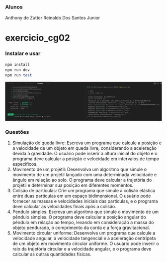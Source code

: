 ### Alunos
Anthony de Zutter
Reinaldo Dos Santos Junior

# exercicio_cg02

### Instalar e usar

```ruby
npm install
npm run dev
npm run test
```

![Results](results.png)

### Questões

1. Simulação de queda livre: Escreva um programa que calcule a posição e a velocidade de um
   objeto em queda livre, considerando a aceleração devida à gravidade. O usuário pode inserir
   a altura inicial do objeto e o programa deve calcular a posição e velocidade em intervalos de
   tempo específicos.
2. Movimento de um projétil: Desenvolva um algoritmo que simule o movimento de um projétil
   lançado com uma determinada velocidade e ângulo em relação ao solo. O programa deve
   calcular a trajetória do projétil e determinar sua posição em diferentes momentos.
3. Colisão de partículas: Crie um programa que simule a colisão elástica entre duas partículas em
   um espaço bidimensional. O usuário pode fornecer as massas e velocidades iniciais das
   partículas, e o programa deve calcular as velocidades finais após a colisão.
4. Pendulo simples: Escreva um algoritmo que simule o movimento de um pêndulo simples. O
   programa deve calcular a posição angular do pêndulo em relação ao tempo, levando em
   consideração a massa do objeto pendurado, o comprimento da corda e a força gravitacional.
5. Movimento circular uniforme: Desenvolva um programa que calcule a velocidade angular, a
   velocidade tangencial e a aceleração centrípeta de um objeto em movimento circular
   uniforme. O usuário pode inserir o raio da trajetória circular e a velocidade angular, e o
   programa deve calcular as outras quantidades físicas.
